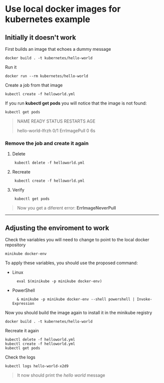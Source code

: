 # Use local docker images for kubernetes example

## Initially it doesn't work
First builds an image that echoes a dummy message

    docker build . -t kubernetes/hello-world

Run it

    docker run --rm kubernetes/hello-world

Create a job from that image

    kubectl create -f helloworld.yml

If you run **kubectl get pods** you will notice that the image is not found:

    kubectl get pods


> NAME              READY STATUS       RESTARTS AGE
>
> hello-world-lfrzh 0/1   ErrImagePull 0        6s


### Remove the job and create it again

1. Delete


        kubectl delete -f helloworld.yml


2. Recreate


        kubectl create -f helloworld.yml


3. Verify


        kubectl get pods


> Now you get a diferent error: **ErrImageNeverPull**

***

## Adjusting the enviroment to work

Check the variables you will need to change to point to the local docker repository

    minikube docker-env

To apply these variables, you should use the proposed command:

- Linux


        eval $(minikube -p minikube docker-env)

- PowerShell


        & minikube -p minikube docker-env --shell powershell | Invoke-Expression

Now you should build the image again to install it in the minikube registry

    docker build . -t kubernetes/hello-world

Recreate it again

    kubectl delete -f helloworld.yml
    kubectl create -f helloworld.yml
    kubectl get pods

Check the logs

    kubectl logs hello-world-x2d9

> It now should print the *hello world* message
